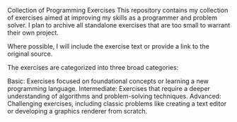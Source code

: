 Collection of Programming Exercises
This repository contains my collection of exercises aimed at improving my skills as a programmer and problem solver. I plan to archive all standalone exercises that are too small to warrant their own project.

Where possible, I will include the exercise text or provide a link to the original source.

The exercises are categorized into three broad categories:

Basic: Exercises focused on foundational concepts or learning a new programming language.
Intermediate: Exercises that require a deeper understanding of algorithms and problem-solving techniques.
Advanced: Challenging exercises, including classic problems like creating a text editor or developing a graphics renderer from scratch.
